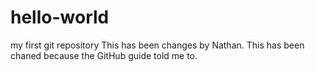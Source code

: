 # hello-world
my first git repository
This has been changes by Nathan.
This has been chaned because the GitHub guide told me to.
